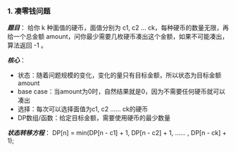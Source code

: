 ### 1. 凑零钱问题
***题目***： 给你 k 种面值的硬币，面值分别为 c1, c2 ... ck，每种硬币的数量无限，再给一个总金额 amount，问你最少需要几枚硬币凑出这个金额，如果不可能凑出，算法返回 -1 。

***核心***：
 - 状态：随着问题规模的变化，变化的量只有目标金额，所以状态为目标金额amount
 - base case：当amount为0时，自然结果就是0，因为不需要任何硬币就可以凑出
 - 选择：每次可以选择面值为c1, c2 …… ck的硬币
 - DP数组/函数：给定目标金额，需要使用硬币的最少数量

***状态转移方程***：
 DP[n] = min(DP[n - c1] + 1, DP[n - c2] + 1, …… , DP[n - ck] + 1);

